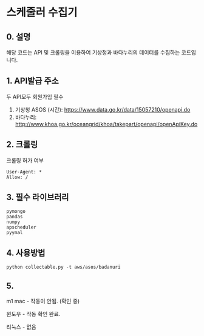 # 스케줄러 수집기
## 0. 설명
해당 코드는 API 및 크롤링을 이용하여 기상청과 바다누리의 데이터를 수집하는 코드입니다.

## 1. API발급 주소
두 API모두 회원가입 필수
1. 기상청 ASOS (시간): https://www.data.go.kr/data/15057210/openapi.do
2. 바다누리: http://www.khoa.go.kr/oceangrid/khoa/takepart/openapi/openApiKey.do

## 2. 크롤링
크롤링 허가 여부
~~~
User-Agent: *
Allow: /
~~~

## 3. 필수 라이브러리
~~~
pymongo
pandas
numpy
apscheduler
pyymal
~~~

## 4. 사용방법
~~~
python collectable.py -t aws/asos/badanuri
~~~


## 5. 
m1 mac - 작동이 안됨. (확인 중)

윈도우 - 작동 확인 완료.

리눅스 - 없음